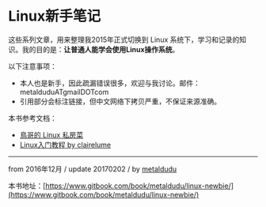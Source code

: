 # Linux新手笔记

这些系列文章，用来整理我2015年正式切换到 Linux 系统下，学习和记录的知识。我的目的是：**让普通人能学会使用Linux操作系统**。

以下注意事项：

+ 本人也是新手，因此疏漏错误很多，欢迎与我讨论。邮件：metalduduATgmailDOTcom
+ 引用部分会标注链接，但中文网络下拷贝严重，不保证来源准确。

本书参考文档：

* [鳥哥的 Linux 私房菜](http://linux.vbird.org/)
* [Linux入门教程 by clairelume](http://www.92csz.com/study/linux/)
---



from 2016年12月 / update 20170202 / by [metaldudu](http://mrdu.me/)

本书地址：[https://www.gitbook.com/book/metaldudu/linux-newbie/](https://www.gitbook.com/book/metaldudu/linux-newbie/)
